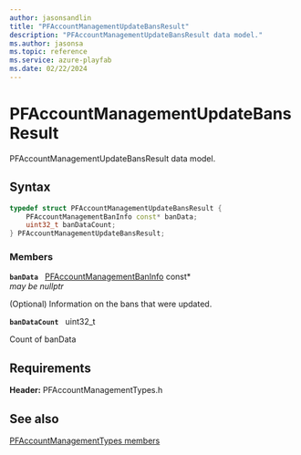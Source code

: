 ```yaml
---
author: jasonsandlin
title: "PFAccountManagementUpdateBansResult"
description: "PFAccountManagementUpdateBansResult data model."
ms.author: jasonsa
ms.topic: reference
ms.service: azure-playfab
ms.date: 02/22/2024
---
```


# PFAccountManagementUpdateBansResult  

PFAccountManagementUpdateBansResult data model.  

## Syntax  
  
```cpp
typedef struct PFAccountManagementUpdateBansResult {  
    PFAccountManagementBanInfo const* banData;  
    uint32_t banDataCount;  
} PFAccountManagementUpdateBansResult;  
```
  
### Members  
  
**`banData`** &nbsp; [PFAccountManagementBanInfo](pfaccountmanagementbaninfo.md) const*  
*may be nullptr*  
  
(Optional) Information on the bans that were updated.
  
**`banDataCount`** &nbsp; uint32_t  
  
Count of banData
  
  
## Requirements  
  
**Header:** PFAccountManagementTypes.h
  
## See also  
[PFAccountManagementTypes members](../pfaccountmanagementtypes_members.md)  

  
  
